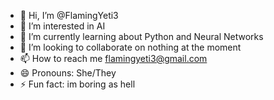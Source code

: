 - 👋 Hi, I’m @FlamingYeti3
- 👀 I’m interested in AI
- 🌱 I’m currently learning about Python and Neural Networks
- 💞️ I’m looking to collaborate on nothing at the moment
- 📫 How to reach me flamingyeti3@gmail.com
- 😄 Pronouns: She/They
- ⚡ Fun fact: im boring as hell
